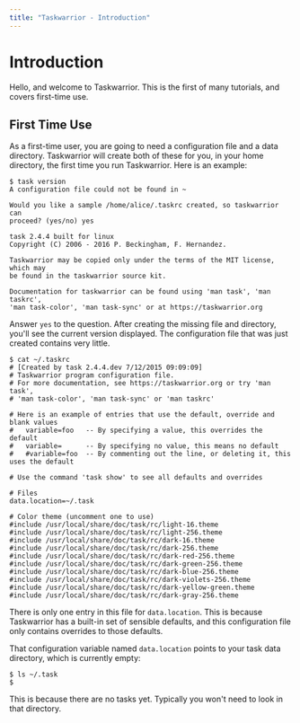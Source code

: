 ```yaml
---
title: "Taskwarrior - Introduction"
---
```


# Introduction

Hello, and welcome to Taskwarrior. This is the first of many tutorials, and
covers first-time use.

## First Time Use

As a first-time user, you are going to need a configuration file and a data
directory. Taskwarrior will create both of these for you, in your home
directory, the first time you run Taskwarrior. Here is an example:

    $ task version
    A configuration file could not be found in ~

    Would you like a sample /home/alice/.taskrc created, so taskwarrior can
    proceed? (yes/no) yes

    task 2.4.4 built for linux
    Copyright (C) 2006 - 2016 P. Beckingham, F. Hernandez.

    Taskwarrior may be copied only under the terms of the MIT license, which may
    be found in the taskwarrior source kit.

    Documentation for taskwarrior can be found using 'man task', 'man taskrc',
    'man task-color', 'man task-sync' or at https://taskwarrior.org

Answer `yes` to the question. After creating the missing file and directory,
you'll see the current version displayed. The configuration file that was just
created contains very little.

    $ cat ~/.taskrc
    # [Created by task 2.4.4.dev 7/12/2015 09:09:09]
    # Taskwarrior program configuration file.
    # For more documentation, see https://taskwarrior.org or try 'man task',
    # 'man task-color', 'man task-sync' or 'man taskrc'

    # Here is an example of entries that use the default, override and blank values
    #   variable=foo   -- By specifying a value, this overrides the default
    #   variable=      -- By specifying no value, this means no default
    #   #variable=foo  -- By commenting out the line, or deleting it, this uses the default

    # Use the command 'task show' to see all defaults and overrides

    # Files
    data.location=~/.task

    # Color theme (uncomment one to use)
    #include /usr/local/share/doc/task/rc/light-16.theme
    #include /usr/local/share/doc/task/rc/light-256.theme
    #include /usr/local/share/doc/task/rc/dark-16.theme
    #include /usr/local/share/doc/task/rc/dark-256.theme
    #include /usr/local/share/doc/task/rc/dark-red-256.theme
    #include /usr/local/share/doc/task/rc/dark-green-256.theme
    #include /usr/local/share/doc/task/rc/dark-blue-256.theme
    #include /usr/local/share/doc/task/rc/dark-violets-256.theme
    #include /usr/local/share/doc/task/rc/dark-yellow-green.theme
    #include /usr/local/share/doc/task/rc/dark-gray-256.theme

There is only one entry in this file for `data.location`. This is because
Taskwarrior has a built-in set of sensible defaults, and this configuration file
only contains overrides to those defaults.

That configuration variable named `data.location` points to your task data
directory, which is currently empty:

    $ ls ~/.task
    $

This is because there are no tasks yet. Typically you won't need to look in
that directory.
